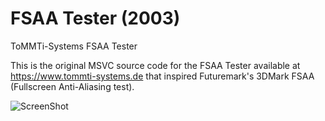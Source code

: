 # FSAA Tester (2003)
ToMMTi-Systems FSAA Tester

This is the original MSVC source code for the FSAA Tester available at https://www.tommti-systems.de that inspired Futuremark's 3DMark FSAA (Fullscreen Anti-Aliasing test).

![ScreenShot](https://raw.github.com/tbruckschlegel/FSAA_tester/main/fsaa.png)
